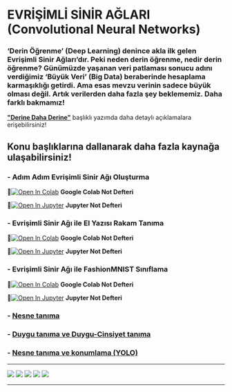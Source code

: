 # EVRİŞİMLİ SİNİR AĞLARI (Convolutional Neural Networks)

### ‘Derin Öğrenme’ (Deep Learning) denince akla ilk gelen Evrişimli Sinir Ağları’dır. Peki neden derin öğrenme, nedir derin öğrenme? Günümüzde yaşanan veri patlaması sonucu adını verdiğimiz ‘Büyük Veri’ (Big Data) beraberinde hesaplama karmaşıklığı getirdi. Ama esas mevzu verinin sadece büyük olması değil. Artık verilerden daha fazla şey beklememiz. Daha farklı bakmamız!

**["Derine Daha Derine"](https://medium.com/deep-learning-turkiye/deri%CC%87ne-daha-deri%CC%87ne-evri%C5%9Fimli-sinir-a%C4%9Flar%C4%B1-2813a2c8b2a9)** başlıklı yazımda daha detaylı açıklamalara erişebilirsiniz!

## Konu başlıklarına dallanarak daha fazla kaynağa ulaşabilirsiniz!

### - Adım Adım Evrişimli Sinir Ağı Oluşturma
📌[![Open In Colab](https://colab.research.google.com/assets/colab-badge.svg)](https://colab.research.google.com/github/ayyucekizrak/Udemy_DerinOgrenmeyeGiris/blob/master/Evrisimli_Sinir_Aglari/EvrisimliSinirAgi_AdimAdim.ipynb) **Google Colab Not Defteri**

📌[![Open In Jupyter](https://github.com/jupyter/notebook/blob/master/docs/resources/icon_32x32.svg)](https://nbviewer.jupyter.org/github/ayyucekizrak/Udemy_DerinOgrenmeyeGiris/blob/master/Evrisimli_Sinir_Aglari/EvrisimliSinirAgi_AdimAdim.ipynb) **Jupyter Not Defteri** 

### - Evrişimli Sinir Ağı ile El Yazısı Rakam Tanıma
📌[![Open In Colab](https://colab.research.google.com/assets/colab-badge.svg)](https://colab.research.google.com/github/ayyucekizrak/Udemy_DerinOgrenmeyeGiris/blob/master/Evrisimli_Sinir_Aglari/RakamTanima_CNN.ipynb) **Google Colab Not Defteri**

📌[![Open In Jupyter](https://github.com/jupyter/notebook/blob/master/docs/resources/icon_32x32.svg)](https://nbviewer.jupyter.org/github/ayyucekizrak/Udemy_DerinOgrenmeyeGiris/blob/master/Evrisimli_Sinir_Aglari/RakamTanima_CNN.ipynb) **Jupyter Not Defteri** 

### - Evrişimli Sinir Ağı ile FashionMNIST Sınıflama
📌[![Open In Colab](https://colab.research.google.com/assets/colab-badge.svg)](https://colab.research.google.com/github/ayyucekizrak/Udemy_DerinOgrenmeyeGiris/blob/master/Evrisimli_Sinir_Aglari/Fashion_MNIST.ipynb) **Google Colab Not Defteri**

📌[![Open In Jupyter](https://github.com/jupyter/notebook/blob/master/docs/resources/icon_32x32.svg)](https://nbviewer.jupyter.org/github/ayyucekizrak/Udemy_DerinOgrenmeyeGiris/blob/master/Evrisimli_Sinir_Aglari/Fashion_MNIST.ipynb) **Jupyter Not Defteri** 

### - [Nesne tanıma](https://github.com/ayyucekizrak/Udemy_DerinOgrenmeyeGiris/tree/master/Evrisimli_Sinir_Aglari/Nesne_Tanima)
### - [Duygu tanıma ve Duygu-Cinsiyet tanıma](https://github.com/ayyucekizrak/Udemy_DerinOgrenmeyeGiris/tree/master/Evrisimli_Sinir_Aglari/Duygu_Tanima)
### - [Nesne tanıma ve konumlama (YOLO)](https://github.com/ayyucekizrak/Udemy_DerinOgrenmeyeGiris/tree/master/Evrisimli_Sinir_Aglari/YOLO_ile_Nesne_Yeri_Tespiti)

---

![](https://github.com/ayyucekizrak/Udemy_DerinOgrenmeyeGiris/blob/master/Evrisimli_Sinir_Aglari/nesneler.PNG)
![](https://github.com/ayyucekizrak/Udemy_DerinOgrenmeyeGiris/blob/master/Evrisimli_Sinir_Aglari/kemal%20sunal.png)
![](https://github.com/ayyucekizrak/Udemy_DerinOgrenmeyeGiris/blob/master/Evrisimli_Sinir_Aglari/ksgrafik.png)
![](https://github.com/ayyucekizrak/Udemy_DerinOgrenmeyeGiris/blob/master/Evrisimli_Sinir_Aglari/javierbardem.png)
![](https://github.com/ayyucekizrak/Udemy_DerinOgrenmeyeGiris/blob/master/Evrisimli_Sinir_Aglari/yolo.PNG)

---



